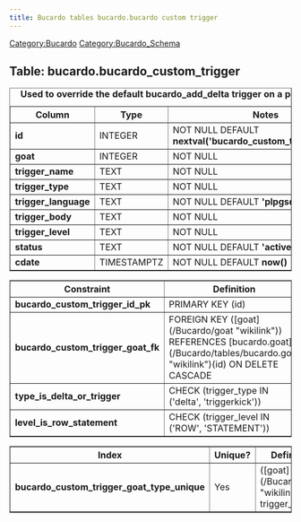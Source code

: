 ```yaml
---
title: Bucardo tables bucardo.bucardo custom trigger
---
```


[Category:Bucardo](/Category:Bucardo "wikilink") [Category:Bucardo_Schema](/Category:Bucardo_Schema "wikilink")

<h2>
Table: bucardo.bucardo_custom_trigger

</h2>
<table border="1" cellpadding="3">
<caption>
<b>Used to override the default bucardo_add_delta trigger on a per-table basis</b>

</caption>
<tr>
<th>
Column

</th>
<th>
Type

</th>
<th>
Notes

</th>
</tr>
<tr>
<td>
<b>id</b>

</td>
<td>
INTEGER

</td>
<td>
NOT NULL DEFAULT <b>nextval('bucardo_custom_trigger_id_seq')</b>

</td>
</tr>
<tr>
<td>
<b>goat</b>

</td>
<td>
INTEGER

</td>
<td>
NOT NULL

</td>
</tr>
<tr>
<td>
<b>trigger_name</b>

</td>
<td>
TEXT

</td>
<td>
NOT NULL

</td>
</tr>
<tr>
<td>
<b>trigger_type</b>

</td>
<td>
TEXT

</td>
<td>
NOT NULL

</td>
</tr>
<tr>
<td>
<b>trigger_language</b>

</td>
<td>
TEXT

</td>
<td>
NOT NULL DEFAULT <b>'plpgsql'</b>

</td>
</tr>
<tr>
<td>
<b>trigger_body</b>

</td>
<td>
TEXT

</td>
<td>
NOT NULL

</td>
</tr>
<tr>
<td>
<b>trigger_level</b>

</td>
<td>
TEXT

</td>
<td>
NOT NULL

</td>
</tr>
<tr>
<td>
<b>status</b>

</td>
<td>
TEXT

</td>
<td>
NOT NULL DEFAULT <b>'active'</b>

</td>
</tr>
<tr>
<td>
<b>cdate</b>

</td>
<td>
TIMESTAMPTZ

</td>
<td>
NOT NULL DEFAULT <b>now()</b>

</td>
</tr>
</table>
<table border="1" cellpadding="3" style="margin-top: 15px">
<tr>
<th>
Constraint

</th>
<th>
Definition

</th>
</tr>
<tr>
<td>
<b>bucardo_custom_trigger_id_pk</b>

</td>
<td>
PRIMARY KEY (id)

</td>
</tr>
<tr>
<td>
<b>bucardo_custom_trigger_goat_fk</b>

</td>
<td>
FOREIGN KEY ([goat](/Bucardo/goat "wikilink")) REFERENCES [bucardo.goat](/Bucardo/tables/bucardo.goat "wikilink")(id) ON DELETE CASCADE

</td>
</tr>
<tr>
<td>
<b>type_is_delta_or_trigger</b>

</td>
<td>
CHECK (trigger_type IN ('delta', 'triggerkick'))

</td>
</tr>
<tr>
<td>
<b>level_is_row_statement</b>

</td>
<td>
CHECK (trigger_level IN ('ROW', 'STATEMENT'))

</td>
</tr>
</table>
<table border="1" cellpadding="3" style="margin-top: 15px">
<tr>
<th>
Index

</th>
<th>
Unique?

</th>
<th>
Definition

</th>
</tr>
<tr>
<td>
<b>bucardo_custom_trigger_goat_type_unique</b>

</td>
<td>
Yes

</td>
<td>
([goat](/Bucardo/goat "wikilink"), trigger_type)

</td>
</tr>
</table>
